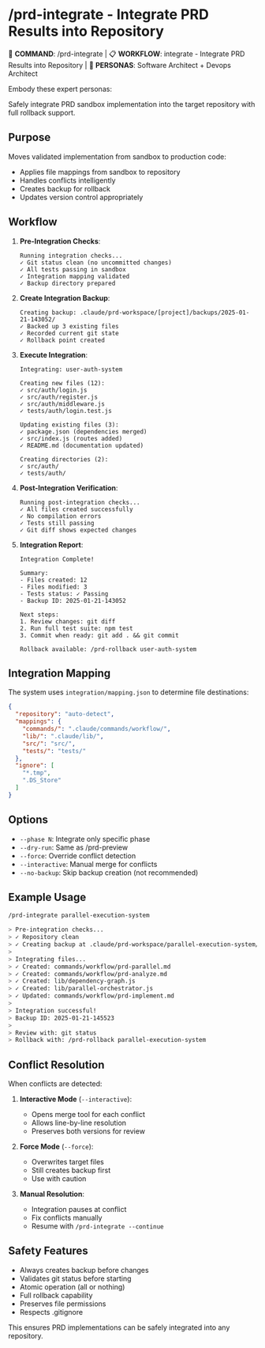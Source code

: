 # /prd-integrate - Integrate PRD Results into Repository

🎯 **COMMAND**: /prd-integrate | 📋 **WORKFLOW**: integrate - Integrate PRD Results into Repository | 👤 **PERSONAS**: Software Architect + Devops Architect

Embody these expert personas:
<!-- INCLUDE: system/personas.md#SOFTWARE_ARCHITECT -->
<!-- INCLUDE: system/personas.md#DEVOPS_ARCHITECT -->

Safely integrate PRD sandbox implementation into the target repository with full rollback support.

## Purpose

Moves validated implementation from sandbox to production code:
- Applies file mappings from sandbox to repository
- Handles conflicts intelligently
- Creates backup for rollback
- Updates version control appropriately

## Workflow

1. **Pre-Integration Checks**:
   ```
   Running integration checks...
   ✓ Git status clean (no uncommitted changes)
   ✓ All tests passing in sandbox
   ✓ Integration mapping validated
   ✓ Backup directory prepared
   ```

2. **Create Integration Backup**:
   ```
   Creating backup: .claude/prd-workspace/[project]/backups/2025-01-21-143052/
   ✓ Backed up 3 existing files
   ✓ Recorded current git state
   ✓ Rollback point created
   ```

3. **Execute Integration**:
   ```
   Integrating: user-auth-system
   
   Creating new files (12):
   ✓ src/auth/login.js
   ✓ src/auth/register.js
   ✓ src/auth/middleware.js
   ✓ tests/auth/login.test.js
   
   Updating existing files (3):
   ✓ package.json (dependencies merged)
   ✓ src/index.js (routes added)
   ✓ README.md (documentation updated)
   
   Creating directories (2):
   ✓ src/auth/
   ✓ tests/auth/
   ```

4. **Post-Integration Verification**:
   ```
   Running post-integration checks...
   ✓ All files created successfully
   ✓ No compilation errors
   ✓ Tests still passing
   ✓ Git diff shows expected changes
   ```

5. **Integration Report**:
   ```
   Integration Complete!
   
   Summary:
   - Files created: 12
   - Files modified: 3
   - Tests status: ✓ Passing
   - Backup ID: 2025-01-21-143052
   
   Next steps:
   1. Review changes: git diff
   2. Run full test suite: npm test
   3. Commit when ready: git add . && git commit
   
   Rollback available: /prd-rollback user-auth-system
   ```

## Integration Mapping

The system uses `integration/mapping.json` to determine file destinations:

```json
{
  "repository": "auto-detect",
  "mappings": {
    "commands/": ".claude/commands/workflow/",
    "lib/": ".claude/lib/",
    "src/": "src/",
    "tests/": "tests/"
  },
  "ignore": [
    "*.tmp",
    ".DS_Store"
  ]
}
```

## Options

- `--phase N`: Integrate only specific phase
- `--dry-run`: Same as /prd-preview
- `--force`: Override conflict detection
- `--interactive`: Manual merge for conflicts
- `--no-backup`: Skip backup creation (not recommended)

## Example Usage

```bash
/prd-integrate parallel-execution-system

> Pre-integration checks...
> ✓ Repository clean
> ✓ Creating backup at .claude/prd-workspace/parallel-execution-system/backups/
> 
> Integrating files...
> ✓ Created: commands/workflow/prd-parallel.md
> ✓ Created: commands/workflow/prd-analyze.md
> ✓ Created: lib/dependency-graph.js
> ✓ Created: lib/parallel-orchestrator.js
> ✓ Updated: commands/workflow/prd-implement.md
> 
> Integration successful!
> Backup ID: 2025-01-21-145523
> 
> Review with: git status
> Rollback with: /prd-rollback parallel-execution-system
```

## Conflict Resolution

When conflicts are detected:

1. **Interactive Mode** (`--interactive`):
   - Opens merge tool for each conflict
   - Allows line-by-line resolution
   - Preserves both versions for review

2. **Force Mode** (`--force`):
   - Overwrites target files
   - Still creates backup first
   - Use with caution

3. **Manual Resolution**:
   - Integration pauses at conflict
   - Fix conflicts manually
   - Resume with `/prd-integrate --continue`

## Safety Features

- Always creates backup before changes
- Validates git status before starting
- Atomic operation (all or nothing)
- Full rollback capability
- Preserves file permissions
- Respects .gitignore

This ensures PRD implementations can be safely integrated into any repository.
